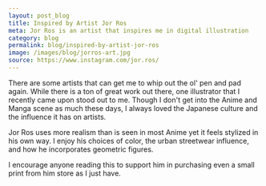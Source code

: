 ```yaml
---
layout: post_blog
title: Inspired by Artist Jor Ros
meta: Jor Ros is an artist that inspires me in digital illustration
category: blog
permalink: blog/inspired-by-artist-jor-ros
image: /images/blog/jorros-art.jpg
source: https://www.instagram.com/jor.ros/
---
```


There are some artists that can get me to whip out the ol' pen and pad again. While there is a ton of great work out there, one illustrator that I recently came upon stood out to me. Though I don't get into the Anime and Manga scene as much these days, I always loved the Japanese culture and the influence it has on artists. 

Jor Ros uses more realism than is seen in most Anime yet it feels stylized in his own way. I enjoy his choices of color, the urban streetwear influence, and how he incorporates geometric figures. 

I encourage anyone reading this to support him in purchasing even a small print from him store as I just have.